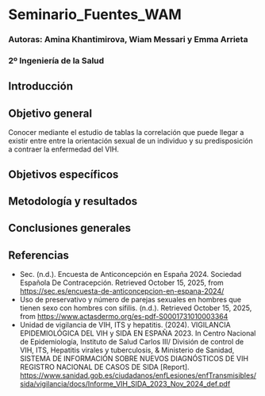 # Seminario_Fuentes_WAM
### Autoras: Amina Khantimirova, Wiam Messari y Emma Arrieta
### 2º Ingeniería de la Salud

## Introducción

## Objetivo general
Conocer mediante el estudio de tablas la correlación que puede llegar a existir entre entre la orientación sexual de un individuo y su predisposición a contraer la enfermedad del VIH.

## Objetivos específicos

## Metodología y resultados

## Conclusiones generales

## Referencias
- Sec. (n.d.). Encuesta de Anticoncepción en España 2024. Sociedad Española De Contracepción. Retrieved October 15, 2025, from https://sec.es/encuesta-de-anticoncepcion-en-espana-2024/
- Uso de preservativo y número de parejas sexuales en hombres que tienen sexo con hombres con sífilis. (n.d.). Retrieved October 15, 2025, from https://www.actasdermo.org/es-pdf-S0001731010003364
- Unidad de vigilancia de VIH, ITS y hepatitis. (2024). VIGILANCIA EPIDEMIOLÓGICA DEL VIH y SIDA EN ESPAÑA 2023. In Centro Nacional de Epidemiología, Instituto de Salud Carlos III/ División de control de VIH, ITS, Hepatitis virales y tuberculosis, & Ministerio de Sanidad, SISTEMA DE INFORMACIÓN SOBRE NUEVOS DIAGNÓSTICOS DE VIH REGISTRO NACIONAL DE CASOS DE SIDA [Report]. https://www.sanidad.gob.es/ciudadanos/enfLesiones/enfTransmisibles/sida/vigilancia/docs/Informe_VIH_SIDA_2023_Nov_2024_def.pdf
